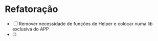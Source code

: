 # Refatoração

- [ ] Remover necessidade de funções de Helper e colocar numa lib exclusiva do APP
- [ ] 